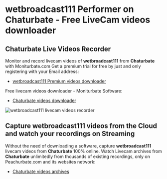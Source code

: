 # wetbroadcast111 Performer on Chaturbate - Free LiveCam videos downloader

## Chaturbate Live Videos Recorder

Monitor and record livecam videos of **wetbroadcast111** from **Chaturbate** with Moniturbate.com
Get a premium trial for free by just and only registering with your Email address:
* [wetbroadcast111 Premium videos downloader](https://moniturbate.com/request-demo-licence-key.html)

Free livecam videos downloader - Moniturbate Software:
* [Chaturbate videos downloader](https://moniturbate.com/moniturbate-download-software.html)

![wetbroadcast111 livecam videos recorder](https://peachurnet.com/templates/moniturbate-software.png)


## Capture wetbroadcast111 videos from the Cloud and watch your recordings on Streaming

Without the need of downloading a software, capture **wetbroadcast111** livecam videos from **Chaturbate** 100% online.
Watch Livecam archives from **Chaturbate** unlimitedly from thousands of existing recordings, only on Peachurbate.com and its websites network:
* [Chaturbate videos archives](https://peachurnet.com/)